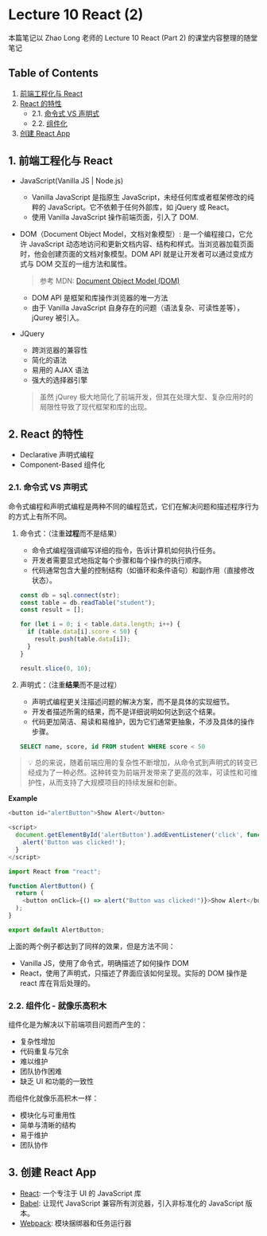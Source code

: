 # Lecture 10 React (2)

本篇笔记以 Zhao Long 老师的 Lecture 10 React (Part 2) 的课堂内容整理的随堂笔记

## Table of Contents

1. [前端工程化与 React](#1-前端工程化与-react)
2. [React 的特性](#2-react-的特性)
   - 2.1. [命令式 VS 声明式](#21-命令式-vs-声明式)
   - 2.2. [组件化](#22-组件化---就像乐高积木)
3. [创建 React App](#3-创建-react-app)

## 1. 前端工程化与 React

- JavaScript(Vanilla JS | Node.js)

  - Vanilla JavaScript 是指原生 JavaScript，未经任何库或者框架修改的纯粹的 JavaScript。它不依赖于任何外部库，如 jQuery 或 React。
  - 使用 Vanilla JavaScript 操作前端页面，引入了 DOM.

- DOM（Document Object Model，文档对象模型）: 是一个编程接口，它允许 JavaScript 动态地访问和更新文档内容、结构和样式。当浏览器加载页面时，他会创建页面的文档对象模型。DOM API 就是让开发者可以通过变成方式与 DOM 交互的一组方法和属性。

  > 参考 MDN: [Document Object Model (DOM)](https://developer.mozilla.org/en-US/docs/Web/API/Document_Object_Model)

  - DOM API 是框架和库操作浏览器的唯一方法
  - 由于 Vanilla JavaScript 自身存在的问题（语法复杂、可读性差等），jQurey 被引入。

- JQuery

  - 跨浏览器的兼容性
  - 简化的语法
  - 易用的 AJAX 语法
  - 强大的选择器引擎

  > 虽然 jQurey 极大地简化了前端开发，但其在处理大型、复杂应用时的局限性导致了现代框架和库的出现。

## 2. React 的特性

- Declarative 声明式编程
- Component-Based 组件化

### 2.1. 命令式 VS 声明式

命令式编程和声明式编程是两种不同的编程范式，它们在解决问题和描述程序行为的方式上有所不同。

1. 命令式：（注重**过程**而不是结果）

   - 命令式编程强调编写详细的指令，告诉计算机如何执行任务。
   - 开发者需要显式地指定每个步骤和每个操作的执行顺序。
   - 代码通常包含大量的控制结构（如循环和条件语句）和副作用（直接修改状态）。

   ```js
   const db = sql.connect(str);
   const table = db.readTable("student");
   const result = [];

   for (let i = 0; i < table.data.length; i++) {
     if (table.data[i].score < 50) {
       result.push(table.data[i]);
     }
   }

   result.slice(0, 10);
   ```

2. 声明式：（注重**结果**而不是过程）

   - 声明式编程更关注描述问题的解决方案，而不是具体的实现细节。
   - 开发者描述所需的结果，而不是详细说明如何达到这个结果。
   - 代码更加简洁、易读和易维护，因为它们通常更抽象，不涉及具体的操作步骤。

   ```sql
   SELECT name, score, id FROM student WHERE score < 50
   ```

> 💡 总的来说，随着前端应用的复杂性不断增加，从命令式到声明式的转变已经成为了一种必然。这种转变为前端开发带来了更高的效率，可读性和可维护性，从而支持了大规模项目的持续发展和创新。

**Example**

```js
<button id="alertButton">Show Alert</button>

<script>
  document.getElementById('alertButton').addEventListener('click', function()) {
    alert('Button was clicked!');
  }
</script>
```

```js
import React from "react";

function AlertButton() {
  return (
    <button onClick={() => alert("Button was clicked!")}>Show Alert</button>
  );
}

export default AlertButton;
```

上面的两个例子都达到了同样的效果，但是方法不同：

- Vanilla JS，使用了命令式，明确描述了如何操作 DOM
- React，使用了声明式，只描述了界面应该如何呈现。实际的 DOM 操作是 react 库在背后处理的。

### 2.2. 组件化 - 就像乐高积木

组件化是为解决以下前端项目问题而产生的：

- 复杂性增加
- 代码重复与冗余
- 难以维护
- 团队协作困难
- 缺乏 UI 和功能的一致性

而组件化就像乐高积木一样：

- 模块化与可重用性
- 简单与清晰的结构
- 易于维护
- 团队协作

## 3. 创建 React App

- [React](https://react.dev/): 一个专注于 UI 的 JavaScript 库
- [Babel](https://babeljs.io/): 让现代 JavaScript 兼容所有浏览器，引入非标准化的 JavaScript 版本。
- [Webpack](https://webpack.js.org/): 模块捆绑器和任务运行器
